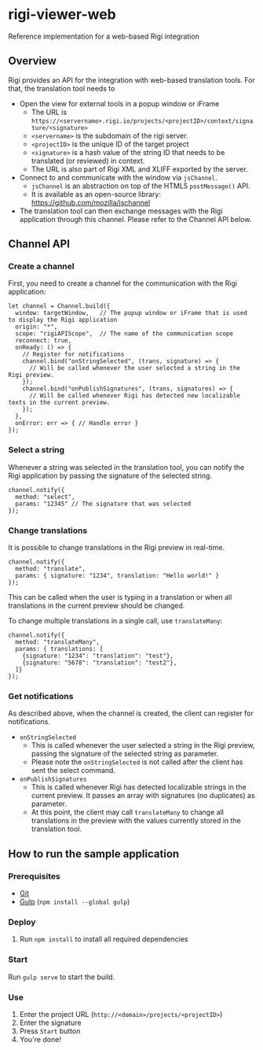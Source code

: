 # rigi-viewer-web
Reference implementation for a web-based Rigi integration

## Overview

Rigi provides an API for the integration with web-based translation tools. For that, the translation tool needs to

- Open the view for external tools in a popup window or iFrame
  - The URL is `https://<servername>.rigi.io/projects/<projectID>/context/signature/<signature>`
  - `<servername>` is the subdomain of the rigi server. 
  - `<projectID>` is the unique ID of the target project
  - `<signature>` is a hash value of the string ID that needs to be translated (or reviewed) in context. 
  - The URL is also part of Rigi XML and XLIFF exported by the server. 
- Connect to and communicate with the window via `jsChannel`. 
  - `jsChannel` is an abstraction on top of the HTML5 `postMessage()` API. 
  - It is available as an open-source library: https://github.com/mozilla/jschannel
- The translation tool can then exchange messages with the Rigi application through this channel. Please refer to the Channel API below.

## Channel API

### Create a channel 

First, you need to create a channel for the communication with the Rigi application: 

	let channel = Channel.build({
	  window: targetWindow,   // The popup window or iFrame that is used to display the Rigi application 
	  origin: "*",
	  scope: "rigiAPIScope",  // The name of the communication scope
	  reconnect: true,
	  onReady: () => {	
		// Register for notifications
		channel.bind("onStringSelected", (trans, signature) => {
		  // Will be called whenever the user selected a string in the Rigi preview. 
		});
		channel.bind("onPublishSignatures", (trans, signatures) => {
		  // Will be called whenever Rigi has detected new localizable texts in the current preview. 
		});
	  },
	  onError: err => { // Handle error }
	});


### Select a string

Whenever a string was selected in the translation tool, you can notify the Rigi application by passing the signature of the selected string. 

	channel.notify({
	  method: "select",
	  params: "12345" // The signature that was selected
	});

### Change translations

It is possible to change translations in the Rigi preview in real-time. 

	channel.notify({
      method: "translate",
      params: { signature: "1234", translation: "Hello world!" }
    });

This can be called when the user is typing in a translation or when all translations in the current preview should be changed. 

To change multiple translations in a single call, use `translateMany`: 

	channel.notify({
      method: "translateMany",
      params: { translations: [
        {signature: "1234": "translation": "test"}, 
        {signature: "5678": "translation": "test2"}, 
      ]}
    });

### Get notifications 

As described above, when the channel is created, the client can register for notifications. 

- `onStringSelected` 
  - This is called whenever the user selected a string in the Rigi preview, passing the signature of the selected string as parameter. 
  - Please note the `onStringSelected` is not called after the client has sent the select command. 
- `onPublishSignatures`
  - This is called whenever Rigi has detected localizable strings in the current preview. It passes an array with signatures (no duplicates) as parameter. 
   - At this point, the client may call `translateMany` to change all translations in the preview with the values currently stored in the translation tool. 

## How to run the sample application

### Prerequisites

- [Git](https://git-scm.com/)
- [Gulp](http://gulpjs.com/) (`npm install --global gulp`)

### Deploy

1. Run `npm install` to install all required dependencies

### Start

Run `gulp serve` to start the build.

### Use

1. Enter the project URL (`http://<domain>/projects/<projectID>`)
2. Enter the signature
3. Press `Start` button
4. You're done!
